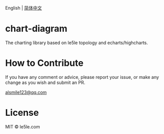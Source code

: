 English | [简体中文](./README.CN.md)

# chart-diagram

The charting library based on le5le topology and echarts/highcharts.

# How to Contribute

If you have any comment or advice, please report your issue, or make any change as you wish and submit an PR.

alsmile123@qq.com

# License

MIT © le5le.com
